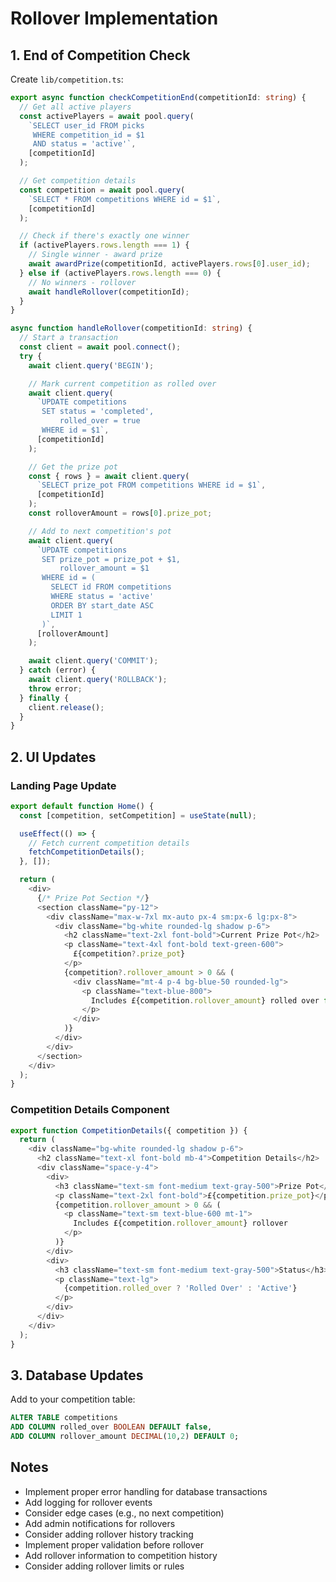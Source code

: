 # Rollover Implementation

## 1. End of Competition Check
Create `lib/competition.ts`:
```typescript
export async function checkCompetitionEnd(competitionId: string) {
  // Get all active players
  const activePlayers = await pool.query(
    `SELECT user_id FROM picks 
     WHERE competition_id = $1 
     AND status = 'active'`,
    [competitionId]
  );

  // Get competition details
  const competition = await pool.query(
    `SELECT * FROM competitions WHERE id = $1`,
    [competitionId]
  );

  // Check if there's exactly one winner
  if (activePlayers.rows.length === 1) {
    // Single winner - award prize
    await awardPrize(competitionId, activePlayers.rows[0].user_id);
  } else if (activePlayers.rows.length === 0) {
    // No winners - rollover
    await handleRollover(competitionId);
  }
}

async function handleRollover(competitionId: string) {
  // Start a transaction
  const client = await pool.connect();
  try {
    await client.query('BEGIN');

    // Mark current competition as rolled over
    await client.query(
      `UPDATE competitions 
       SET status = 'completed', 
           rolled_over = true 
       WHERE id = $1`,
      [competitionId]
    );

    // Get the prize pot
    const { rows } = await client.query(
      `SELECT prize_pot FROM competitions WHERE id = $1`,
      [competitionId]
    );
    const rolloverAmount = rows[0].prize_pot;

    // Add to next competition's pot
    await client.query(
      `UPDATE competitions 
       SET prize_pot = prize_pot + $1,
           rollover_amount = $1
       WHERE id = (
         SELECT id FROM competitions 
         WHERE status = 'active' 
         ORDER BY start_date ASC 
         LIMIT 1
       )`,
      [rolloverAmount]
    );

    await client.query('COMMIT');
  } catch (error) {
    await client.query('ROLLBACK');
    throw error;
  } finally {
    client.release();
  }
}
```

## 2. UI Updates

### Landing Page Update
```typescript
export default function Home() {
  const [competition, setCompetition] = useState(null);

  useEffect(() => {
    // Fetch current competition details
    fetchCompetitionDetails();
  }, []);

  return (
    <div>
      {/* Prize Pot Section */}
      <section className="py-12">
        <div className="max-w-7xl mx-auto px-4 sm:px-6 lg:px-8">
          <div className="bg-white rounded-lg shadow p-6">
            <h2 className="text-2xl font-bold">Current Prize Pot</h2>
            <p className="text-4xl font-bold text-green-600">
              £{competition?.prize_pot}
            </p>
            {competition?.rollover_amount > 0 && (
              <div className="mt-4 p-4 bg-blue-50 rounded-lg">
                <p className="text-blue-800">
                  Includes £{competition.rollover_amount} rolled over from previous competition!
                </p>
              </div>
            )}
          </div>
        </div>
      </section>
    </div>
  );
}
```

### Competition Details Component
```typescript
export function CompetitionDetails({ competition }) {
  return (
    <div className="bg-white rounded-lg shadow p-6">
      <h2 className="text-xl font-bold mb-4">Competition Details</h2>
      <div className="space-y-4">
        <div>
          <h3 className="text-sm font-medium text-gray-500">Prize Pot</h3>
          <p className="text-2xl font-bold">£{competition.prize_pot}</p>
          {competition.rollover_amount > 0 && (
            <p className="text-sm text-blue-600 mt-1">
              Includes £{competition.rollover_amount} rollover
            </p>
          )}
        </div>
        <div>
          <h3 className="text-sm font-medium text-gray-500">Status</h3>
          <p className="text-lg">
            {competition.rolled_over ? 'Rolled Over' : 'Active'}
          </p>
        </div>
      </div>
    </div>
  );
}
```

## 3. Database Updates
Add to your competition table:
```sql
ALTER TABLE competitions
ADD COLUMN rolled_over BOOLEAN DEFAULT false,
ADD COLUMN rollover_amount DECIMAL(10,2) DEFAULT 0;
```

## Notes
- Implement proper error handling for database transactions
- Add logging for rollover events
- Consider edge cases (e.g., no next competition)
- Add admin notifications for rollovers
- Consider adding rollover history tracking
- Implement proper validation before rollover
- Add rollover information to competition history
- Consider adding rollover limits or rules
